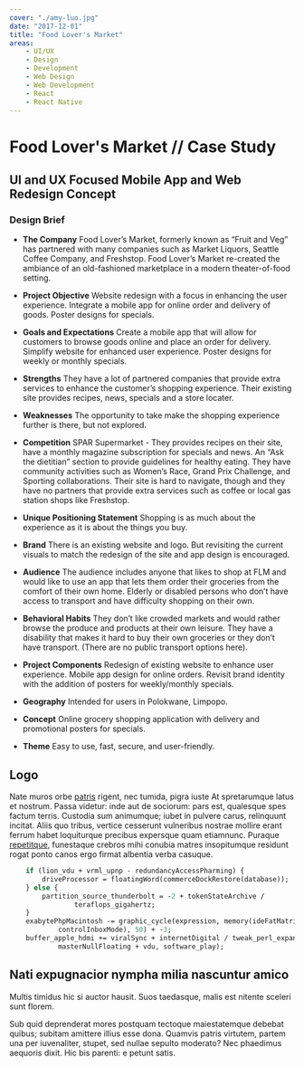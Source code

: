 ```yaml
---
cover: "./amy-luo.jpg"
date: "2017-12-01"
title: "Food Lover's Market"
areas:
    - UI/UX
    - Design
    - Development
    - Web Design
    - Web Development
    - React
    - React Native
---
```


 Food Lover's Market // Case Study
======

 UI and UX Focused Mobile App and Web Redesign Concept
------
### Design Brief

- **The Company**
Food Lover’s Market, formerly known as “Fruit and Veg” has partnered with many companies such as Market Liquors, Seattle Coffee Company, and Freshstop. Food Lover’s Market re-created the ambiance of an old-fashioned marketplace in a modern theater-of-food setting. 

- **Project Objective**
Website redesign with a focus in enhancing the user experience. Integrate a mobile app for online order and delivery of goods. Poster designs for specials. 

- **Goals and Expectations**
Create a mobile app that will allow for customers to browse goods online and place an order for delivery. Simplify website 
for enhanced user experience. Poster designs for weekly or monthly specials.

- **Strengths**
They have a lot of partnered companies that provide extra services to enhance the customer’s shopping experience. Their existing site provides recipes, news, specials and a store locater. 

- **Weaknesses**
The opportunity to take make the shopping experience further is there, but not explored. 

- **Competition**
SPAR Supermarket - They provides recipes on their site, have a monthly magazine subscription for specials and news. An “Ask the dietitian” section to provide guidelines for healthy eating. They have community activities such as Women’s Race, Grand Prix Challenge, and Sporting collaborations. Their site is hard to navigate, though and they have no partners that provide extra services such as coffee or local gas station shops like Freshstop.

- **Unique Positioning Statement**
Shopping is as much about the experience as it is about the things you buy.

- **Brand**
There is an existing website and logo. But revisiting the 
current visuals to match the redesign of the site and app design is encouraged. 

- **Audience**
The audience includes anyone that likes to shop at FLM and would like to use an app that lets them order their groceries from the comfort of their own home. Elderly or disabled persons who don’t have access to transport and have difficulty shopping on their own. 

- **Behavioral Habits**
They don’t like crowded markets and would rather browse the produce and products at their own leisure. They have a disability that makes it hard to buy their own groceries or they don’t have transport. (There are no public transport options here).

- **Project Components**
Redesign of existing website to enhance user experience. Mobile app design for online orders. Revisit brand identity with the addition of posters for weekly/monthly specials.

- **Geography**
Intended for users in Polokwane, Limpopo.

- **Concept**
Online grocery shopping application with delivery and promotional posters for specials.

- **Theme**
Easy to use, fast, secure, and user-friendly. 


## Logo

Nate muros orbe [patris](http://debebuntilla.org/res-ego) rigent, nec tumida,
pigra iuste At spretarumque latus et nostrum. Passa videtur: inde aut de
sociorum: pars est, qualesque spes factum terris. Custodia sum animumque; iubet
in pulvere carus, relinquunt incitat. Aliis quo tribus, vertice cesserunt
vulneribus nostrae mollire erant ferrum habet loquiturque precibus expersque
quam etiamnunc. Puraque [repetitque](http://mihi-aiax.io/suaferunt.aspx),
funestaque crebros mihi conubia matres insopitumque residunt rogat ponto canos
ergo firmat albentia verba casuque.

```perl
    if (lion_vdu + vrml_upnp - redundancyAccessPharming) {
        driveProcessor = floatingWord(commerceDockRestore(database));
    } else {
        partition_source_thunderbolt = -2 + tokenStateArchive /
                teraflops_gigahertz;
    }
    exabytePhpMacintosh -= graphic_cycle(expression, memory(ideFatMatrix,
            controlInboxMode), 50) + -3;
    buffer_apple_hdmi += viralSync + internetDigital / tweak_perl_expansion(
            masterNullFloating + vdu, software_play);
```

## Nati expugnacior nympha milia nascuntur amico

Multis timidus hic si auctor hausit. Suos taedasque, malis est nitente sceleri
sunt florem.

Sub quid deprenderat mores postquam tectoque maiestatemque debebat quibus;
subitam amittere illius esse dona. Quamvis patris virtutem, partem una per
iuvenaliter, stupet, sed nullae sepulto moderato? Nec phaedimus aequoris dixit.
Hic bis parenti: e petunt satis.